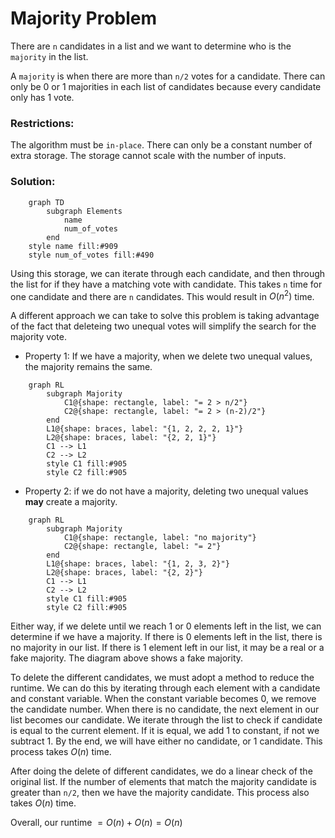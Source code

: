 # Majority Problem

There are `n` candidates in a list and we want to determine who is the `majority` in the list. 

A `majority` is when there are more than `n/2` votes for a candidate. There can only be 0 or 1 majorities in each list of candidates because every candidate only has 1 vote.

### Restrictions:

The algorithm must be `in-place`. There can only be a constant number of extra storage. The storage cannot scale with the number of inputs.

### Solution:

```mermaid
    graph TD
        subgraph Elements
            name
            num_of_votes
        end
    style name fill:#909
    style num_of_votes fill:#490
```

Using this storage, we can iterate through each candidate, and then through the list for if they have a matching vote with candidate. This takes `n` time for one candidate and there are `n` candidates. This would result in $O(n^2)$ time.

A different approach we can take to solve this problem is taking advantage of the fact that deleteing two unequal votes will simplify the search for the majority vote. 

* Property 1: If we have a majority, when we delete two unequal values, the majority remains the same.

```mermaid
    graph RL
        subgraph Majority
            C1@{shape: rectangle, label: "= 2 > n/2"}
            C2@{shape: rectangle, label: "= 2 > (n-2)/2"}
        end
        L1@{shape: braces, label: "{1, 2, 2, 2, 1}"}
        L2@{shape: braces, label: "{2, 2, 1}"}
        C1 --> L1
        C2 --> L2
        style C1 fill:#905
        style C2 fill:#905
```

* Property 2: if we do not have a majority, deleting two unequal values **may** create a majority.

```mermaid
    graph RL
        subgraph Majority
            C1@{shape: rectangle, label: "no majority"}
            C2@{shape: rectangle, label: "= 2"}
        end
        L1@{shape: braces, label: "{1, 2, 3, 2}"}
        L2@{shape: braces, label: "{2, 2}"}
        C1 --> L1
        C2 --> L2
        style C1 fill:#905
        style C2 fill:#905
```

Either way, if we delete until we reach 1 or 0 elements left in the list, we can determine if we have a majority. If there is 0 elements left in the list, there is no majority in our list. If there is 1 element left in our list, it may be a real or a fake majority. The diagram above shows a fake majority.

To delete the different candidates, we must adopt a method to reduce the runtime. We can do this by iterating through each element with a candidate and constant variable. When the constant variable becomes 0, we remove the candidate number. When there is no candidate, the next element in our list becomes our candidate. We iterate through the list to check if candidate is equal to the current element. If it is equal, we add 1 to constant, if not we subtract 1. By the end, we will have either no candidate, or 1 candidate. This process takes $O(n)$ time.

After doing the delete of different candidates, we do a linear check of the original list. If the number of elements that match the majority candidate is greater than `n/2`, then we have the majority candidate. This process also takes $O(n)$ time.

Overall, our runtime $= O(n) + O(n) = O(n)$



